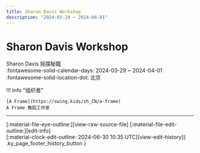 ```yaml
---
title: Sharon Davis Workshop
description: "2024-03-29 ~ 2024-04-01"
---
```


# Sharon Davis Workshop 

Sharon Davis 摇摆秘籍  
:fontawesome-solid-calendar-days: 2024-03-29 ~ 2024-04-01  
:fontawesome-solid-location-dot: 北京  

!!! info "组织者"

    [A Frame](https://swing.kids/zh_CN/a-frame)  
    A Frame 舞蹈工作室  

---

<div class="ky_page_footer" markdown>
<div class="ky_page_footer_trailing" markdown="span">
[:material-file-eye-outline:][view-raw-source-file]
[:material-file-edit-outline:][edit-info]
</div>
<div class="ky_page_footer_leading" markdown="span">
[:material-clock-edit-outline: 2024-06-30 10:35 UTC][view-edit-history]{ .ky_page_footer_history_button }
</div>
</div>

[view-raw-source-file]: https://github.com/swingdance/events/blob/main/2024/zh_CN/beijing-sharon-davis-workshop-2024.json "查看原始源文件"
[edit-info]: https://github.com/swingdance/events/issues/new?assignees=&labels=update+event&projects=&template=03-update_entity.yml&title=%5B2024%2Fzh_CN%5D%20Update%20Event%3A%20Sharon%20Davis%20Workshop&region=zh_CN&year=2024&id=beijing-sharon-davis-workshop-2024&name=Sharon%20Davis%20Workshop&org_id=a-frame "编辑信息"

[view-edit-history]: https://github.com/swingdance/events/commits/main/2024/zh_CN/beijing-sharon-davis-workshop-2024.json "查看编辑历史"
